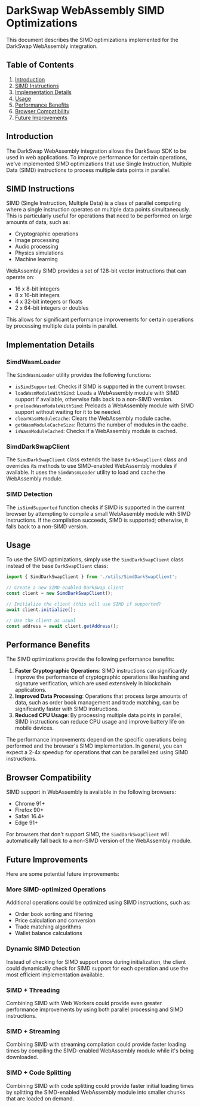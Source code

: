 # DarkSwap WebAssembly SIMD Optimizations

This document describes the SIMD optimizations implemented for the DarkSwap WebAssembly integration.

## Table of Contents

1. [Introduction](#introduction)
2. [SIMD Instructions](#simd-instructions)
3. [Implementation Details](#implementation-details)
4. [Usage](#usage)
5. [Performance Benefits](#performance-benefits)
6. [Browser Compatibility](#browser-compatibility)
7. [Future Improvements](#future-improvements)

## Introduction

The DarkSwap WebAssembly integration allows the DarkSwap SDK to be used in web applications. To improve performance for certain operations, we've implemented SIMD optimizations that use Single Instruction, Multiple Data (SIMD) instructions to process multiple data points in parallel.

## SIMD Instructions

SIMD (Single Instruction, Multiple Data) is a class of parallel computing where a single instruction operates on multiple data points simultaneously. This is particularly useful for operations that need to be performed on large amounts of data, such as:

- Cryptographic operations
- Image processing
- Audio processing
- Physics simulations
- Machine learning

WebAssembly SIMD provides a set of 128-bit vector instructions that can operate on:

- 16 x 8-bit integers
- 8 x 16-bit integers
- 4 x 32-bit integers or floats
- 2 x 64-bit integers or doubles

This allows for significant performance improvements for certain operations by processing multiple data points in parallel.

## Implementation Details

### SimdWasmLoader

The `SimdWasmLoader` utility provides the following functions:

- `isSimdSupported`: Checks if SIMD is supported in the current browser.
- `loadWasmModuleWithSimd`: Loads a WebAssembly module with SIMD support if available, otherwise falls back to a non-SIMD version.
- `preloadWasmModuleWithSimd`: Preloads a WebAssembly module with SIMD support without waiting for it to be needed.
- `clearWasmModuleCache`: Clears the WebAssembly module cache.
- `getWasmModuleCacheSize`: Returns the number of modules in the cache.
- `isWasmModuleCached`: Checks if a WebAssembly module is cached.

### SimdDarkSwapClient

The `SimdDarkSwapClient` class extends the base `DarkSwapClient` class and overrides its methods to use SIMD-enabled WebAssembly modules if available. It uses the `SimdWasmLoader` utility to load and cache the WebAssembly module.

### SIMD Detection

The `isSimdSupported` function checks if SIMD is supported in the current browser by attempting to compile a small WebAssembly module with SIMD instructions. If the compilation succeeds, SIMD is supported; otherwise, it falls back to a non-SIMD version.

## Usage

To use the SIMD optimizations, simply use the `SimdDarkSwapClient` class instead of the base `DarkSwapClient` class:

```typescript
import { SimdDarkSwapClient } from './utils/SimdDarkSwapClient';

// Create a new SIMD-enabled DarkSwap client
const client = new SimdDarkSwapClient();

// Initialize the client (this will use SIMD if supported)
await client.initialize();

// Use the client as usual
const address = await client.getAddress();
```

## Performance Benefits

The SIMD optimizations provide the following performance benefits:

1. **Faster Cryptographic Operations**: SIMD instructions can significantly improve the performance of cryptographic operations like hashing and signature verification, which are used extensively in blockchain applications.
2. **Improved Data Processing**: Operations that process large amounts of data, such as order book management and trade matching, can be significantly faster with SIMD instructions.
3. **Reduced CPU Usage**: By processing multiple data points in parallel, SIMD instructions can reduce CPU usage and improve battery life on mobile devices.

The performance improvements depend on the specific operations being performed and the browser's SIMD implementation. In general, you can expect a 2-4x speedup for operations that can be parallelized using SIMD instructions.

## Browser Compatibility

SIMD support in WebAssembly is available in the following browsers:

- Chrome 91+
- Firefox 90+
- Safari 16.4+
- Edge 91+

For browsers that don't support SIMD, the `SimdDarkSwapClient` will automatically fall back to a non-SIMD version of the WebAssembly module.

## Future Improvements

Here are some potential future improvements:

### More SIMD-optimized Operations

Additional operations could be optimized using SIMD instructions, such as:

- Order book sorting and filtering
- Price calculation and conversion
- Trade matching algorithms
- Wallet balance calculations

### Dynamic SIMD Detection

Instead of checking for SIMD support once during initialization, the client could dynamically check for SIMD support for each operation and use the most efficient implementation available.

### SIMD + Threading

Combining SIMD with Web Workers could provide even greater performance improvements by using both parallel processing and SIMD instructions.

### SIMD + Streaming

Combining SIMD with streaming compilation could provide faster loading times by compiling the SIMD-enabled WebAssembly module while it's being downloaded.

### SIMD + Code Splitting

Combining SIMD with code splitting could provide faster initial loading times by splitting the SIMD-enabled WebAssembly module into smaller chunks that are loaded on demand.